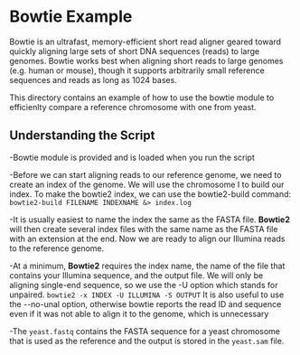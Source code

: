 # Bowtie Example
Bowtie is an ultrafast, memory-efficient short read aligner geared toward quickly aligning large sets of short DNA sequences (reads) to large genomes. Bowtie works best when aligning short reads to large genomes (e.g. human or mouse), though it supports arbitrarily small reference sequences and reads as long as 1024 bases.

This directory contains an example of how to use the bowtie module to efficienlty compare a reference chromosome with one from yeast.

## Understanding the Script

-Bowtie module is provided and is loaded when you run the script

-Before we can start aligning reads to our reference genome, we need to create an index of the genome. We will use the chromosome I to build our index. To make the bowtie2 index, we can use the bowtie2-build command:
``bowtie2-build FILENAME INDEXNAME &> index.log``

-It is usually easiest to name the index the same as the FASTA file. **Bowtie2** will then create several index files with the same name as the FASTA file with an extension at the end. Now we are ready to align our Illumina reads to the reference genome.

-At a minimum, **Bowtie2** requires the index name, the name of the file that contains your Illumina sequence, and the output file. We will only be aligning single-end sequence, so we use the -U option which stands for unpaired.
``bowtie2 -x INDEX -U ILLUMINA -S OUTPUT``
It is also useful to use the --no-unal option, otherwise bowtie reports the read ID and sequence even if it was not able to align it to the genome, which is unnecessary

-The ``yeast.fastq`` contains the FASTA sequence for a yeast chromosome that is used as the reference and the output is stored in the ``yeast.sam`` file.
